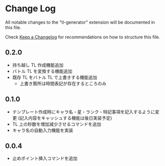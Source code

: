 # Change Log

All notable changes to the "tl-generator" extension will be documented in this file.

Check [Keep a Changelog](http://keepachangelog.com/) for recommendations on how to structure this file.

## 0.2.0

- 持ち越し TL 作成機能追加
- バトル TL を変換する機能追加
- 既存 TL をバトル TL で上書きする機能追加
  - 上書き箇所は時間表記が存在するところのみ

## 0.1.0

- テンプレート作成時にキャラ名・星・ランク・特記事項を記入するように変更
  (記入内容をキャッシュする機能は後日実装予定)
- TL 上の秒数を増加減少させるコマンドを追加
- キャラ名の自動入力機能を実装

## 0.0.4

- 止めポイント挿入コマンドを追加
